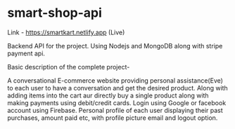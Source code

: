 # smart-shop-api

Link - https://smartkart.netlify.app   (Live)

Backend API for the project. Using Nodejs and MongoDB along with stripe payment api.













Basic description of the complete project-

A conversational E-commerce website providing personal assistance(Eve) to each user to have a conversation and get the desired product.
Along with adding items into the cart aur directly buy a single product along with making payments using debit/credit cards.
Login using Google or facebook account using Firebase.
Personal profile of each user displaying their past purchases, amount paid etc, with profile picture email and logout option.
